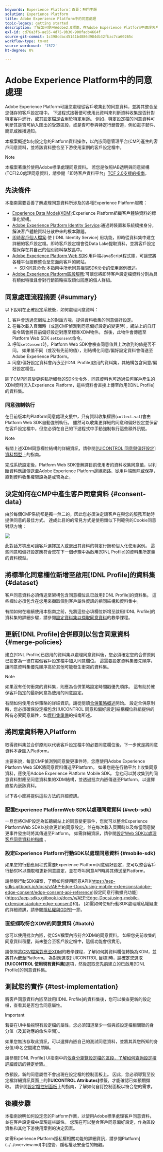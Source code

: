 ```yaml
---
keywords: Experience Platform；首頁；熱門主題
solution: Experience Platform
title: Adobe Experience Platform中的同意處理
topic-legacy: getting started
description: 了解如何使用Adobe2.0標準，在Adobe Experience Platform中處理客戶同意訊號。
exl-id: cd76a3f6-ae55-4d75-9b30-900fadb4664f
source-git-commit: 1c398cdac45141b4886d984db32fbac7ca60265c
workflow-type: tm+mt
source-wordcount: '1572'
ht-degree: 0%

---
```


# Adobe Experience Platform中的同意處理

Adobe Experience Platform可讓您處理從客戶收集到的同意資料，並將其整合至您儲存的客戶設定檔中。 下遊程式接著便可使用此資料來判斷資料收集是否針對特定客戶進行，或其設定檔是否用於特定用途。 例如，特定設定檔的同意資料可判斷其是否可納入匯出的受眾區段，或是否可參與特定行銷管道，例如電子郵件、簡訊或推播通知。

本檔案概述如何設定您的Platform資料操作，以內嵌同意管理平台(CMP)產生的客戶同意資料，並將該資料整合至下游使用案例的客戶設定檔中。

>[!NOTE]
>
>本檔案著重於使用Adobe標準處理同意資料。 若您是依照IAB透明與同意架構(TCF)2.0處理同意資料，請參閱「即時客戶資料平台」[TCF 2.0支援的指南](../iab/overview.md)。

## 先決條件

本指南需要妥善了解處理同意資料所涉及的各種Experience Platform服務：

* [Experience Data Model(XDM)](../../../../xdm/home.md):Experience Platform組織客戶體驗資料的標準化架構。
* [Adobe Experience Platform Identity Service](../../../../identity-service/home.md):通過跨裝置和系統橋接身分，解決客戶體驗資料分散帶來的根本難題。
* [即時客戶個人檔案](../../../../profile/home.md):使 [!DNL Identity Service] 用功能，即時從資料集中建立詳細的客戶設定檔。即時客戶設定檔會從Data Lake提取資料，並將客戶設定檔保存在其自己的個別資料存放區中。
* [Adobe Experience Platform Web SDK](../../../../edge/home.md):用戶端JavaScript程式庫，可讓您將各種平台服務整合至您面向客戶的網站。
   * [SDK同意命令](../../../../edge/consent/supporting-consent.md):本指南中所示同意相關SDK命令的使用案例概述。
* [Adobe Experience Platform區段服務](../../../../segmentation/home.md):可讓您將即時客戶設定檔資料分割為具有類似特徵且會對行銷策略採取類似回應的個人群組。

## 同意處理流程摘要 {#summary}

以下說明在正確設定系統後，如何處理同意資料：

1. 客戶會透過您網站上的對話方塊，提供資料收集的同意偏好設定。
1. 在每次載入頁面時（或當CMP偵測到同意偏好設定的變更時），網站上的自訂指令碼會將目前偏好設定對應至標準XDM物件。 然後，此物件會傳遞至Platform Web SDK `setConsent`命令。
1. 呼叫`setConsent`時，Platform Web SDK會檢查同意值與上次收到的值是否不同。 如果值不同（或沒有先前的值），則結構化同意/偏好設定資料會傳送至Adobe Experience Platform。
1. 同意/偏好設定資料會內嵌至[!DNL Profile]啟用的資料集，其結構包含同意/偏好設定欄位。

除了CMP同意變更鈎點所觸發的SDK命令外，同意資料也可透過任何客戶產生的XDM資料流入Experience Platform，這些資料會直接上傳至啟用[!DNL Profile]的資料集。

### 同意強制執行

在目前版本的Platform同意處理支援中，只有資料收集權限(`collect.val`)會由Platform Web SDK自動強制執行。 雖然可以收集更詳細的同意和偏好設定並保留在客戶設定檔中，但您必須在自己的下遊程式中手動強制執行這些額外訊號。

>[!NOTE]
>
>有關上述XDM同意欄位結構的詳細資訊，請參閱[[!UICONTROL 同意與偏好設定]資料類型](../../../../xdm/data-types/consents.md)上的指南。

完成系統設定後，Platform Web SDK會解譯目前使用者的資料收集同意值，以判斷資料應該傳送至Adobe Experience Platform邊緣網路、從用戶端刪除或保存，直到資料收集權限設為是或否為止。

## 決定如何在CMP中產生客戶同意資料 {#consent-data}

由於每個CMP系統都是獨一無二的，因此您必須決定讓客戶在與您的服務互動時提供同意的最佳方式。 達成此目的的常見方式是使用類似下列範例的Cookie同意對話方塊：

![](../../../images/governance-privacy-security/consent/adobe/overview/consent-dialog.png)

此對話方塊應可讓客戶選擇加入或退出其資料的特定行銷和個人化使用案例。 這些同意和偏好設定應符合您在下一個步驟中為啟用[!DNL Profile]的資料集所定義的資料模型。

## 將標準化同意欄位新增至啟用[!DNL Profile]的資料集 {#dataset}

客戶同意資料必須傳送至架構包含同意欄位且已啟用[!DNL Profile]的資料集。 這些欄位必須包含在您用來擷取個別客戶屬性資訊的相同結構和資料集中。

有關如何在繼續使用本指南之前，先將這些必填欄位新增至啟用[!DNL Profile]的資料集的詳細步驟，請參閱[設定資料集以擷取同意資料](./dataset.md)的教學課程。

## 更新[!DNL Profile]合併原則以包含同意資料 {#merge-policies}

建立[!DNL Profile]已啟用的資料集以處理同意資料後，您必須確定您的合併原則已設定為一律在每個客戶設定檔中加入同意欄位。 這需要設定資料集優先順序，讓同意資料集優先順序高於其他可能發生衝突的資料集。

>[!NOTE]
>
>如果沒有任何衝突的資料集，則應為合併策略設定時間戳優先順序。 這有助於確保客戶指定的最新同意為使用的同意設定。

有關如何使用合併策略的詳細資訊，請從閱讀[合併策略概述](../../../../profile/merge-policies/overview.md)開始。 設定合併原則時，您必須確保設定檔包含[!UICONTROL 同意和偏好設定]結構欄位群組提供的所有必要同意屬性，如[資料集準備](./dataset.md)的指南所述。

## 將同意資料帶入Platform

取得資料集並合併原則以代表客戶設定檔中的必要同意欄位後，下一步就是將同意資料本身匯入Platform。

主要來說，每當CMP偵測到同意變更事件時，您應使用Adobe Experience Platform Web SDK將同意資料傳送至Platform。 如果您是在行動平台上收集同意資料，應使用Adobe Experience Platform Mobile SDK。 您也可以將收集到的同意資料對應至同意資料集的XDM結構，並透過批次內嵌傳送至Platform，以選擇直接內嵌該資料。

以下各小節將提供這些方法的詳細資訊。

### 配置Experience PlatformWeb SDK以處理同意資料 {#web-sdk}

一旦您將CMP設定為監聽網站上的同意變更事件，您就可以整合Experience PlatformWeb SDK以接收更新的同意設定，並在每次載入頁面時以及每當同意變更事件發生時將其傳送至Platform。 如需詳細資訊，請參閱[設定Web SDK以處理客戶同意資料的指南](../sdk.md) 。

### 設定Experience Platform行動SDK以處理同意資料 {#mobile-sdk}

如果您的行動應用程式需要Experience Platform同意偏好設定，您可以整合客戶行動SDK以擷取和更新同意設定，並在呼叫同意API時將其傳送至Platform。

請參閱行動SDK檔案，了解如何使用同意API](https://aep-sdks.gitbook.io/docs/v/AEP-Edge-Docs/using-mobile-extensions/adobe-edge-consent/edge-consent-api-reference)設定同意行動擴充功能](https://aep-sdks.gitbook.io/docs/v/AEP-Edge-Docs/using-mobile-extensions/adobe-edge-consent)和[。 [如需如何使用行動SDK處理隱私權疑慮的詳細資訊，請參閱[隱私權與GDPR](https://aep-sdks.gitbook.io/docs/v/AEP-Edge-Docs/resources/privacy-and-gdpr)一節。

### 直接擷取符合XDM的同意資料 {#batch}

您可以使用批次內嵌，從CSV檔案內嵌符合XDM的同意資料。 如果您先前收集的同意資料積壓，尚未整合至客戶設定檔中，這個功能會很實用。

請依照[將CSV檔案對應至XDM](../../../../ingestion/tutorials/map-a-csv-file.md)的教學課程，了解如何將資料欄位轉換為XDM，並將其內嵌至Platform。 為對應選取[!UICONTROL 目標]時，請確定您選取&#x200B;**[!UICONTROL 使用現有資料集]**&#x200B;選項，然後選取您先前建立的已啟用[!DNL Profile]的同意資料集。

## 測試您的實作 {#test-implementation}

將客戶同意資料內嵌至啟用[!DNL Profile]的資料集後，您可以檢查更新的設定檔，查看其是否包含同意屬性。

>[!IMPORTANT]
>
>若要在UI中檢視現有設定檔的屬性，您必須知道至少一個與該設定檔相關聯的身分值（及其對應的命名空間）。
>
>如果您無法存取此資訊，可以選擇內嵌自己的測試同意資料，並將其與您所知的身分值/命名空間建立關聯。

請參閱[!DNL Profile] UI指南中的[依身分瀏覽設定檔的區段，了解如何查詢設定檔詳細資訊的特定步驟。](../../../../profile/ui/user-guide.md#browse)

依預設，新的同意屬性不會出現在設定檔的控制面板上。 因此，您必須導覽至設定檔詳細資訊頁面上的&#x200B;**[!UICONTROL Attributes]**&#x200B;標籤，才能確認已如預期擷取。 請參閱[設定檔控制面板](../../../../profile/ui/profile-dashboard.md)上的指南，了解如何自訂控制面板以符合您的需求。

<!-- (To be included once CJM is GA)
## Handling consent in Customer Journey Management

If you are using Customer Journey Management, after confirming that your profiles and segments contain consent data, you can start honoring customer [marketing preferences](../../../../xdm/data-types/consents.md#marketing) when pulling segments from Platform. Specifically, profiles who have opted out of the email marketing preference should not be included in segments that are targeted for email campaigns.

Customer Journey Management can also send consent-change signals back to Platform. When a customer selects an "unsubscribe" link in an email message, the updated consent preference is sent to Platform and the appropriate profile attributes are updated accordingly.
-->

## 後續步驟

本指南說明如何設定您的Platform作業，以使用Adobe標準處理客戶同意資料，並在客戶設定檔中呈現這些屬性。 您現在可以整合客戶同意偏好設定，作為區段資格和其他下游使用案例的決定因素。

如需Experience Platform隱私權相關功能的詳細資訊，請參閱Platform](../../overview.md)中[控管、隱私權及安全性的概觀。
